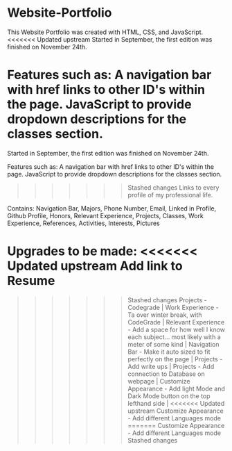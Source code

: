# Website-Portfolio

This Website Portfolio was created with HTML, CSS, and JavaScript.
<<<<<<< Updated upstream
Started in September, the first edition was finished on November 24th. 

Features such as:
A navigation bar with href links to other ID's within the page. 
JavaScript to provide dropdown descriptions for the classes section. 
=======
Started in September, the first edition was finished on November 24th.

Features such as:
A navigation bar with href links to other ID's within the page.
JavaScript to provide dropdown descriptions for the classes section.
>>>>>>> Stashed changes
Links to every profile of my professional life.

Contains:
Navigation Bar,
Majors,
Phone Number,
Email,
Linked in Profile,
Github Profile,
Honors,
Relevant Experience,
Projects,
Classes,
Work Experience,
References,
Activities,
Interests,
Pictures

Upgrades to be made:
<<<<<<< Updated upstream
Add link to Resume
=======
>>>>>>> Stashed changes
Projects - Codegrade |
Work Experience - Ta over winter break, with CodeGrade |
Relevant Experience - Add a space for how well I know each subject... most likely with a meter of some kind |
Navigation Bar - Make it auto sized to fit perfectly on the page |
Projects - Add write ups |
Projects - Add connection to Database on webpage |
Customize Appearance - Add light Mode and Dark Mode button on the top lefthand side |
<<<<<<< Updated upstream
Customize Appearance - Add different Languages mode 
=======
Customize Appearance - Add different Languages mode
>>>>>>> Stashed changes
